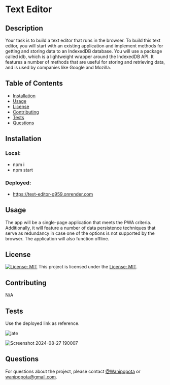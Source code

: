 # Text Editor
  
  ## Description
  Your task is to build a text editor that runs in the browser. To build this text editor, you will start with an existing application and implement methods for getting and storing data to an IndexedDB database. You will use a package called idb, which is a lightweight wrapper around the IndexedDB API. It features a number of methods that are useful for storing and retrieving data, and is used by companies like Google and Mozilla.
  
  ## Table of Contents
  - [Installation](#installation)
  - [Usage](#usage)
  - [License](#license)
  - [Contributing](#contributing)
  - [Tests](#tests)
  - [Questions](#questions)
  
  ## Installation
  ### Local:
  - npm i 
  - npm start

  ### Deployed:
  - https://text-editor-g959.onrender.com 
  
  ## Usage
  The app will be a single-page application that meets the PWA criteria. Additionally, it will feature a number of data persistence techniques that serve as redundancy in case one of the options is not supported by the browser. The application will also function offline.
  
  ## License
  [![License: MIT](https://img.shields.io/badge/License-MIT-yellow.svg)](https://opensource.org/licenses/MIT)
  This project is licensed under the [License: MIT](https://opensource.org/licenses/MIT).
  
  ## Contributing
  N/A
  
  ## Tests
   Use the deployed link as reference.

   ![jate](https://github.com/user-attachments/assets/f1e69bce-abe5-424e-a661-6e46817fbd14)

   ![Screenshot 2024-08-27 190007](https://github.com/user-attachments/assets/0c5a7329-e272-4eb3-9700-1a914f5e1454)
  
  ## Questions
  For questions about the project, please contact [@Wanipopota](https://github.com/Wanipopota) or wanipopota@gmail.com.
